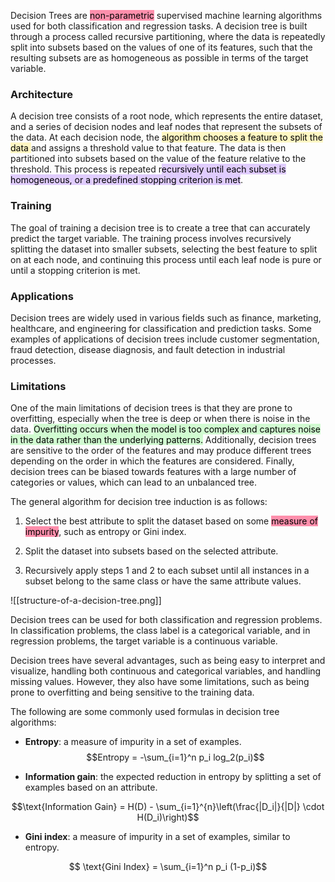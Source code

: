 
Decision Trees are <mark style="background: #FF5582A6;">non-parametric</mark> supervised machine learning algorithms used for both classification and regression tasks. A decision tree is built through a process called recursive partitioning, where the data is repeatedly split into subsets based on the values of one of its features, such that the resulting subsets are as homogeneous as possible in terms of the target variable.

### Architecture

A decision tree consists of a root node, which represents the entire dataset, and a series of decision nodes and leaf nodes that represent the subsets of the data. At each decision node, the <mark style="background: #FFF3A3A6;">algorithm chooses a feature to split the data </mark>and assigns a threshold value to that feature. The data is then partitioned into subsets based on the value of the feature relative to the threshold. This process is repeated r<mark style="background: #D2B3FFA6;">ecursively until each subset is homogeneous, or a predefined stopping criterion is met</mark>.

### Training

The goal of training a decision tree is to create a tree that can accurately predict the target variable. The training process involves recursively splitting the dataset into smaller subsets, selecting the best feature to split on at each node, and continuing this process until each leaf node is pure or until a stopping criterion is met.

### Applications

Decision trees are widely used in various fields such as finance, marketing, healthcare, and engineering for classification and prediction tasks. Some examples of applications of decision trees include customer segmentation, fraud detection, disease diagnosis, and fault detection in industrial processes.

### Limitations

One of the main limitations of decision trees is that they are prone to overfitting, especially when the tree is deep or when there is noise in the data. <mark style="background: #BBFABBA6;">Overfitting occurs when the model is too complex and captures noise in the data rather than the underlying patterns.</mark> Additionally, decision trees are sensitive to the order of the features and may produce different trees depending on the order in which the features are considered. Finally, decision trees can be biased towards features with a large number of categories or values, which can lead to an unbalanced tree.

The general algorithm for decision tree induction is as follows:

1.  Select the best attribute to split the dataset based on some <mark style="background: #FF5582A6;">measure of impurity</mark>, such as entropy or Gini index.
    
2.  Split the dataset into subsets based on the selected attribute.
    
3.  Recursively apply steps 1 and 2 to each subset until all instances in a subset belong to the same class or have the same attribute values.

![[structure-of-a-decision-tree.png]]


Decision trees can be used for both classification and regression problems. In classification problems, the class label is a categorical variable, and in regression problems, the target variable is a continuous variable.

Decision trees have several advantages, such as being easy to interpret and visualize, handling both continuous and categorical variables, and handling missing values. However, they also have some limitations, such as being prone to overfitting and being sensitive to the training data.

The following are some commonly used formulas in decision tree algorithms:

-   **Entropy**: a measure of impurity in a set of examples.
$$Entropy = -\sum_{i=1}^n p_i log_2(p_i)$$


-   **Information gain**: the expected reduction in entropy by splitting a set of examples based on an attribute.

$$\text{Information Gain} = H(D) - \sum_{i=1}^{n}\left(\frac{|D_i|}{|D|} \cdot H(D_i)\right)$$
- **Gini index**: a measure of impurity in a set of examples, similar to entropy.

$$ \text{Gini Index} = \sum_{i=1}^n p_i (1-p_i)$$


